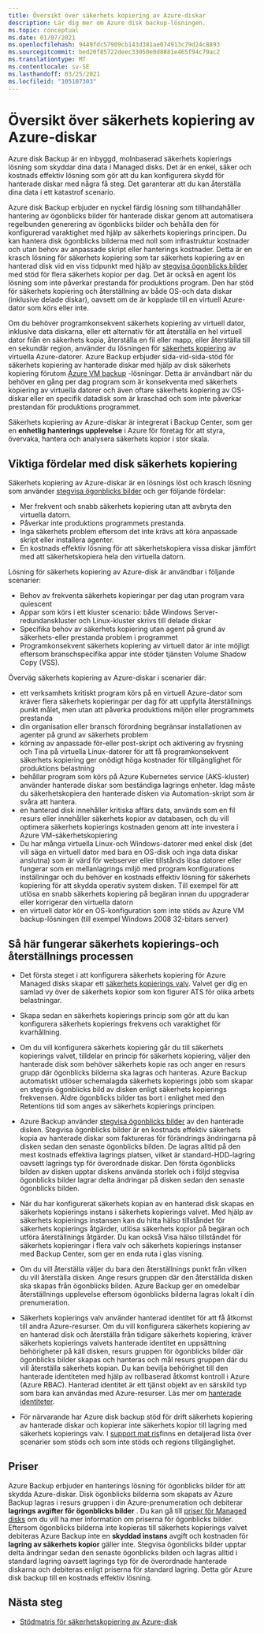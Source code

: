 ```yaml
---
title: Översikt över säkerhets kopiering av Azure-diskar
description: Lär dig mer om Azure disk backup-lösningen.
ms.topic: conceptual
ms.date: 01/07/2021
ms.openlocfilehash: 9449fdc57909cb143d381ae074913c79d24c8893
ms.sourcegitcommit: bed20f85722deec33050e0d8881e465f94c79ac2
ms.translationtype: MT
ms.contentlocale: sv-SE
ms.lasthandoff: 03/25/2021
ms.locfileid: "105107303"
---
```

# <a name="overview-of-azure-disk-backup"></a>Översikt över säkerhets kopiering av Azure-diskar

Azure disk Backup är en inbyggd, molnbaserad säkerhets kopierings lösning som skyddar dina data i Managed disks. Det är en enkel, säker och kostnads effektiv lösning som gör att du kan konfigurera skydd för hanterade diskar med några få steg. Det garanterar att du kan återställa dina data i ett katastrof scenario.

Azure disk Backup erbjuder en nyckel färdig lösning som tillhandahåller hantering av ögonblicks bilder för hanterade diskar genom att automatisera regelbunden generering av ögonblicks bilder och behålla den för konfigurerad varaktighet med hjälp av säkerhets kopierings principen. Du kan hantera disk ögonblicks bilderna med noll som infrastruktur kostnader och utan behov av anpassade skript eller hanterings kostnader. Detta är en krasch lösning för säkerhets kopiering som tar säkerhets kopiering av en hanterad disk vid en viss tidpunkt med hjälp av [stegvisa ögonblicks bilder](../virtual-machines/disks-incremental-snapshots.md) med stöd för flera säkerhets kopior per dag. Det är också en agent lös lösning som inte påverkar prestanda för produktions program. Den har stöd för säkerhets kopiering och återställning av både OS-och data diskar (inklusive delade diskar), oavsett om de är kopplade till en virtuell Azure-dator som körs eller inte.

Om du behöver programkonsekvent säkerhets kopiering av virtuell dator, inklusive data diskarna, eller ett alternativ för att återställa en hel virtuell dator från en säkerhets kopia, återställa en fil eller mapp, eller återställa till en sekundär region, använder du lösningen för [säkerhets kopiering](backup-azure-vms-introduction.md) av virtuella Azure-datorer. Azure Backup erbjuder sida-vid-sida-stöd för säkerhets kopiering av hanterade diskar med hjälp av disk säkerhets kopiering förutom [Azure VM backup](./backup-azure-vms-introduction.md) -lösningar. Detta är användbart när du behöver en gång per dag program som är konsekventa med säkerhets kopiering av virtuella datorer och även oftare säkerhets kopiering av OS-diskar eller en specifik datadisk som är kraschad och som inte påverkar prestandan för produktions programmet.

Säkerhets kopiering av Azure-diskar är integrerat i Backup Center, som ger en **enhetlig hanterings upplevelse** i Azure för företag för att styra, övervaka, hantera och analysera säkerhets kopior i stor skala.

## <a name="key-benefits-of-disk-backup"></a>Viktiga fördelar med disk säkerhets kopiering

Säkerhets kopiering av Azure-diskar är en lösnings löst och krasch lösning som använder [stegvisa ögonblicks bilder](../virtual-machines/disks-incremental-snapshots.md) och ger följande fördelar:

- Mer frekvent och snabb säkerhets kopiering utan att avbryta den virtuella datorn.
- Påverkar inte produktions programmets prestanda.
- Inga säkerhets problem eftersom det inte krävs att köra anpassade skript eller installera agenter.
- En kostnads effektiv lösning för att säkerhetskopiera vissa diskar jämfört med att säkerhetskopiera hela den virtuella datorn.

Lösning för säkerhets kopiering av Azure-disk är användbar i följande scenarier:

- Behov av frekventa säkerhets kopieringar per dag utan program vara quiescent
- Appar som körs i ett kluster scenario: både Windows Server-redundanskluster och Linux-kluster skrivs till delade diskar
- Specifika behov av säkerhets kopiering utan agent på grund av säkerhets-eller prestanda problem i programmet
- Programkonsekvent säkerhets kopiering av virtuell dator är inte möjligt eftersom branschspecifika appar inte stöder tjänsten Volume Shadow Copy (VSS).

Överväg säkerhets kopiering av Azure-diskar i scenarier där:

- ett verksamhets kritiskt program körs på en virtuell Azure-dator som kräver flera säkerhets kopieringar per dag för att uppfylla återställnings punkt målet, men utan att påverka produktions miljön eller programmets prestanda
- din organisation eller bransch förordning begränsar installationen av agenter på grund av säkerhets problem
- körning av anpassade för-eller post-skript och aktivering av frysning och Tina på virtuella Linux-datorer för att få programkonsekvent säkerhets kopiering ger onödigt höga kostnader för tillgänglighet för produktions belastning
- behållar program som körs på Azure Kubernetes service (AKS-kluster) använder hanterade diskar som beständiga lagrings enheter. Idag måste du säkerhetskopiera den hanterade disken via Automation-skript som är svåra att hantera.
- en hanterad disk innehåller kritiska affärs data, används som en fil resurs eller innehåller säkerhets kopior av databasen, och du vill optimera säkerhets kopierings kostnaden genom att inte investera i Azure VM-säkerhetskopiering
- Du har många virtuella Linux-och Windows-datorer med enkel disk (det vill säga en virtuell dator med bara en OS-disk och inga data diskar anslutna) som är värd för webserver eller tillstånds lösa datorer eller fungerar som en mellanlagrings miljö med program konfigurations inställningar och du behöver en kostnads effektiv lösning för säkerhets kopiering för att skydda operativ system disken. Till exempel för att utlösa en snabb säkerhets kopiering på begäran innan du uppgraderar eller korrigerar den virtuella datorn
- en virtuell dator kör en OS-konfiguration som inte stöds av Azure VM backup-lösningen (till exempel Windows 2008 32-bitars server)

## <a name="how-the-backup-and-restore-process-works"></a>Så här fungerar säkerhets kopierings-och återställnings processen

- Det första steget i att konfigurera säkerhets kopiering för Azure Managed disks skapar ett [säkerhets kopierings valv](backup-vault-overview.md). Valvet ger dig en samlad vy över de säkerhets kopior som kon figurer ATS för olika arbets belastningar.

- Skapa sedan en säkerhets kopierings princip som gör att du kan konfigurera säkerhets kopierings frekvens och varaktighet för kvarhållning.

- Om du vill konfigurera säkerhets kopiering går du till säkerhets kopierings valvet, tilldelar en princip för säkerhets kopiering, väljer den hanterade disk som behöver säkerhets kopie ras och anger en resurs grupp där ögonblicks bilderna ska lagras och hanteras. Azure Backup automatiskt utlöser schemalagda säkerhets kopierings jobb som skapar en stegvis ögonblicks bild av disken enligt säkerhets kopierings frekvensen. Äldre ögonblicks bilder tas bort i enlighet med den Retentions tid som anges av säkerhets kopierings principen.

- Azure Backup använder [stegvisa ögonblicks bilder](../virtual-machines/disks-incremental-snapshots.md#restrictions) av den hanterade disken. Stegvisa ögonblicks bilder är en kostnads effektiv säkerhets kopia av hanterade diskar som faktureras för förändrings ändringarna på disken sedan den senaste ögonblicks bilden. De lagras alltid på den mest kostnads effektiva lagrings platsen, vilket är standard-HDD-lagring oavsett lagrings typ för överordnade diskar. Den första ögonblicks bilden av disken upptar diskens använda storlek och i följd stegvisa ögonblicks bilder lagrar delta ändringar på disken sedan den senaste ögonblicks bilden.

- När du har konfigurerat säkerhets kopian av en hanterad disk skapas en säkerhets kopierings instans i säkerhets kopierings valvet. Med hjälp av säkerhets kopierings instansen kan du hitta hälso tillståndet för säkerhets kopierings åtgärder, utlösa säkerhets kopior på begäran och utföra återställnings åtgärder. Du kan också Visa hälso tillståndet för säkerhets kopieringar i flera valv och säkerhets kopierings instanser med Backup Center, som ger en enda ruta i glas visning.

- Om du vill återställa väljer du bara den återställnings punkt från vilken du vill återställa disken. Ange resurs gruppen där den återställda disken ska skapas från ögonblicks bilden. Azure Backup ger en omedelbar återställnings upplevelse eftersom ögonblicks bilderna lagras lokalt i din prenumeration.

- Säkerhets kopierings valv använder hanterad identitet för att få åtkomst till andra Azure-resurser. Om du vill konfigurera säkerhets kopiering av en hanterad disk och återställa från tidigare säkerhets kopiering, kräver säkerhets kopierings valvets hanterade identitet en uppsättning behörigheter på käll disken, resurs gruppen för ögonblicks bilder där ögonblicks bilder skapas och hanteras och mål resurs gruppen där du vill återställa säkerhets kopian. Du kan bevilja behörighet till den hanterade identiteten med hjälp av rollbaserad åtkomst kontroll i Azure (Azure RBAC). Hanterad identitet är ett tjänst objekt av en särskild typ som bara kan användas med Azure-resurser. Läs mer om [hanterade identiteter](../active-directory/managed-identities-azure-resources/overview.md).

- För närvarande har Azure disk backup stöd för drift säkerhets kopiering av hanterade diskar och kopierar inte säkerhets kopior till lagring med säkerhets kopierings valv. I [support mat ris](disk-backup-support-matrix.md)finns en detaljerad lista över scenarier som stöds och som inte stöds och regions tillgänglighet.

## <a name="pricing"></a>Priser

Azure Backup erbjuder en hanterings lösning för ögonblicks bilder för att skydda Azure-diskar. Disk ögonblicks bilderna som skapats av Azure Backup lagras i resurs gruppen i din Azure-prenumeration och debiterar **lagrings avgifter för ögonblicks bilder** . Du kan gå till [priser för Managed disks](https://azure.microsoft.com/pricing/details/managed-disks/) om du vill ha mer information om priserna för ögonblicks bilder. Eftersom ögonblicks bilderna inte kopieras till säkerhets kopierings valvet debiteras Azure Backup inte en **skyddad instans** avgift och kostnaden för **lagring av säkerhets kopior** gäller inte. Stegvisa ögonblicks bilder upptar delta ändringar sedan den senaste ögonblicks bilden och lagras alltid i standard lagring oavsett lagrings typ för de överordnade hanterade diskarna och debiteras enligt priserna för standard lagring. Detta gör Azure disk backup till en kostnads effektiv lösning.

## <a name="next-steps"></a>Nästa steg

- [Stödmatris för säkerhetskopiering av Azure-disk](disk-backup-support-matrix.md)
